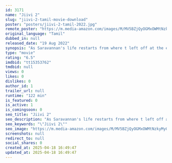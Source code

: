 ```yaml
---
id: 3171
name: "Jiivi 2"
slug: "jiivi-2-tamil-movie-download"
poster: "posters/jiivi-2-tamil-2022.jpg"
remote_poster: "https://m.media-amazon.com/images/M/MV5BZjQyOGMxOWMtNzkyMy00YzYxLWJkZDUtYzBiNGM2YzQ0MmM5XkEyXkFqcGc@._V1_SX300.jpg"
original_language: "Tamil"
dubbed_in: null
released_date: "19 Aug 2022"
synopsis: "As Saravannan's life restarts from where t left off at the end of Jivii, his fate gets entangled again posing new challenges."
type: "movie"
rating: "6.5"
imdbid: "tt15353762"
tmdbid: null
views: 0
likes: 0
dislikes: 0
author_id: 1
trailer_url: null
runtime: "122 min"
is_featured: 0
is_active: 1
is_comingsoon: 0
seo_title: "Jiivi 2"
seo_description: "As Saravannan's life restarts from where t left off at the end of Jivii, his fate gets entangled again posing new challenges."
seo_keywords: "\"Jiivi 2\""
seo_image: "https://m.media-amazon.com/images/M/MV5BZjQyOGMxOWMtNzkyMy00YzYxLWJkZDUtYzBiNGM2YzQ0MmM5XkEyXkFqcGc@._V1_SX300.jpg"
screenshots: null
redirect_to: null
social_shares: 0
created_at: 2025-04-18 16:49:47
updated_at: 2025-04-18 16:49:47
---
```


